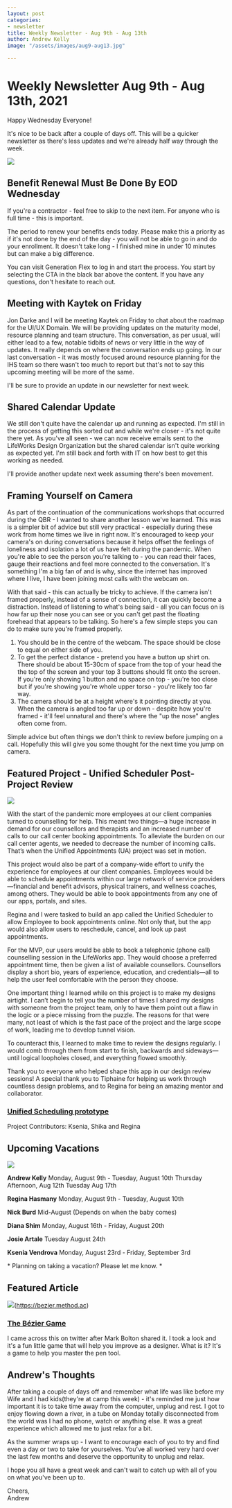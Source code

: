 ```yaml
---
layout: post
categories:
- newsletter
title: Weekly Newsletter - Aug 9th - Aug 13th
author: Andrew Kelly
image: "/assets/images/aug9-aug13.jpg"

---
```

# **Weekly Newsletter Aug 9th - Aug 13th, 2021**

Happy Wednesday Everyone!

It's nice to be back after a couple of days off. This will be a quicker newsletter as there's less updates and we're already half way through the week. 

![](/assets/images/benefits-preview.jpg)

##  Benefit Renewal Must Be Done By EOD Wednesday 

If you're a contractor - feel free to skip to the next item. For anyone who is full time - this is important.

The period to renew your benefits ends today. Please make this a priority as if it's not done by the end of the day - you will not be able to go in and do your enrollment. It doesn't take long - I finished mine in under 10 minutes but can make a big difference.

You can visit Generation Flex to log in and start the process. You start by selecting the CTA in the black bar above the content. If you have any questions, don't hesitate to reach out.


## Meeting with Kaytek on Friday 

Jon Darke and I will be meeting Kaytek on Friday to chat about the roadmap for the UI/UX Domain. We will be providing updates on the maturity model, resource planning and team structure. This conversation, as per usual, will either lead to a few, notable  tidbits of news or very little in the way of updates. It really depends on where the conversation ends up going. In our last conversation - it was mostly focused around resource planning for the IHS team so there wasn't too much to report but that's not to say this upcoming meeting will be more of the same.

I'll be sure to provide an update in our newsletter for next week. 

## Shared Calendar Update

We still don't quite have the calendar up and running as expected. I'm still in the process of getting this sorted out and while we're closer - it's not quite there yet. As you've all seen - we can now receive emails sent to the LifeWorks Design Organization but the shared calendar isn't quite working as expected yet. I'm still back and forth with IT on how best to get this working as needed.

I'll provide another update next week assuming there's been movement.

## Framing Yourself on Camera

As part of the continuation of the communications workshops that occurred during the QBR - I wanted to share another lesson we've learned. This was is a simpler bit of advice but still very practical - especially during these work from home times we live in right now. It's encouraged to keep your camera's on during conversations because it helps offset the feelings of loneliness and isolation a lot of us have felt during the pandemic. When you're able to see the person you're talking to - you can read their faces, gauge their reactions and feel more connected to the conversation. It's something I'm a big fan of and is why, since the internet has improved where I live, I have been joining most calls with the webcam on.

With that said - this can actually be tricky to achieve. If the camera isn't framed properly, instead of a sense of connection, it can quickly become a distraction. Instead of listening to what's being said - all you can focus on is how far up their nose you can see or you can't get past the floating forehead that appears to be talking. So here's a few simple steps you can do to make sure you're framed properly.

1. You should be in the centre of the webcam. The space should be close to equal on either side of you.
2. To get the perfect distance - pretend you have a button up shirt on. There should be about 15-30cm of space from the top of your head the the top of the screen and your top 3 buttons should fit onto the screen. If you're only showing 1 button and no space on top - you're too close but if you're showing you're whole upper torso - you're likely too far way.
3. The camera should be at a height where's it pointing directly at you. When the camera is angled too far up or down - despite how you're framed - it'll feel unnatural and there's where the "up the nose" angles often come from.

Simple advice but often things we don't think to review before jumping on a call. Hopefully this will give you some thought for the next time you jump on camera.

## **Featured Project - Unified Scheduler Post-Project Review**
![](/assets/images/unifed-scheduler-preview.jpg)

With the start of the pandemic more employees at our client companies turned to counselling for help. This meant two things—a huge increase in demand for our counsellors and therapists and an increased number of calls to our call center booking appointments. To alleviate the burden on our call center agents, we needed to decrease the number of incoming calls. That’s when the Unified Appointments (UA) project was set in motion.

This project would also be part of a company-wide effort to unify the experience for employees at our client companies. Employees would be able to schedule appointments within our large network of service providers—financial and benefit advisors, physical trainers, and wellness coaches, among others. They would be able to book appointments from any one of our apps, portals, and sites.

Regina and I were tasked to build an app called the Unified Scheduler to allow Employee to book appointments online. Not only that, but the app would also allow users to reschedule, cancel, and look up past appointments.

For the MVP, our users would be able to book a telephonic (phone call) counselling session in the LifeWorks app. They would choose a preferred appointment time, then be given a list of available counsellors. Counsellors display a short bio, years of experience, education, and credentials—all to help the user feel comfortable with the person they choose.

One important thing I learned while on this project is to make my designs airtight. I can’t begin to tell you the number of times I shared my designs with someone from the project team, only to have them point out a flaw in the logic or a piece missing from the puzzle. The reasons for that were many, not least of which is the fast pace of the project and the large scope of work, leading me to develop tunnel vision.

To counteract this, I learned to make time to review the designs regularly. I would comb through them from start to finish, backwards and sideways—until logical loopholes closed, and everything flowed smoothly.

Thank you to everyone who helped shape this app in our design review sessions! A special thank you to Tiphaine for helping us work through countless design problems, and to Regina for being an amazing mentor and collaborator. 

### [Unified Scheduling prototype](https://www.figma.com/proto/6Kiux3llxdftFATMpHl3ZF/Unified-Appointments-UX?page-id=2392%3A30833&node-id=2392%3A42122&viewport=519%2C499%2C0.0396825410425663&scaling=scale-down&starting-point-node-id=2392%3A42122&show-proto-sidebar=1)

Project Contributors:
Ksenia, Shika and Regina

## **Upcoming Vacations**

![](/assets/images/photo-1527179528411-4219e0714bcc.jpeg)

**Andrew Kelly**
Monday, August 9th - Tuesday, August 10th
Thursday Afternoon, Aug 12th
Tuesday Aug 17th

**Regina Hasmany**
Monday, August 9th - Tuesday, August 10th

**Nick Burd**
Mid-August (Depends on when the baby comes)

**Diana Shim**
Monday, August 16th - Friday, August 20th

**Josie Artale**
Tuesday August 24th

**Ksenia Vendrova**
Monday, August 23rd - Friday, September 3rd

\* Planning on taking a vacation? Please let me know. \*


## Featured Article

![](/assets/images/bezier-game.png)(https://bezier.method.ac)

### [The Bézier Game](https://bezier.method.ac)

I came across this on twitter after Mark Bolton shared it. I took a look and it's a fun little game that will help you improve as a designer. What is it? It's a game to help you master the pen tool.

## Andrew's Thoughts

After taking a couple of days off and remember what life was like before my Wife and I had kids(they're at camp this week) - it's reminded me just how important it is to take time away from the computer, unplug and rest. I got to enjoy flowing down a river, in a tube on Monday totally disconnected from the world was I had no phone, watch or anything else. It was a great experience which allowed me to just relax for a bit.

As the summer wraps up - I want to encourage each of you to try and find even a day or two to take for yourselves. You've all worked very hard over the last few months and deserve the opportunity to unplug and relax.

I hope you all have a great week and can't wait to catch up with all of you on what you've been up to.

Cheers,  
Andrew